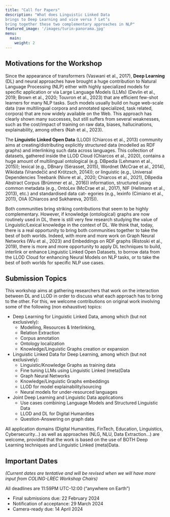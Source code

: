 ```yaml
---
title: "Call for Papers"
description: "What does Linguistic Linked Data
brings to Deep Learning and vice versa ? Let’s
bring together these two complementary approaches in NLP"
featured_image: '/images/turin-panorama.jpg'
menu:
  main:
    weight: 2
---
```


## Motivations for the Workshop

Since the appearance of transformers (Vaswani et al., 2017), **Deep Learning** (DL) and neural approaches 
have brought a huge contribution to Natural Language Processing (NLP) either with highly specialized
models for specific application or via Large Language Models (LLMs) (Devlin et al., 2019; Brown et al., 2020; Touvron et al., 2023) that
are efficient few-shot learners for many NLP tasks.
Such models usually build on huge web-scale data
(raw multilingual corpora and annotated specialized, task related, corpora) that are now widely
available on the Web. This approach has clearly
shown many successes, but still suffers from several weaknesses, such as the cost/impact of training
on raw data, biases, hallucinations, explainability,
among others (Nah et al., 2023).

The **Linguistic Linked Open Data** (LLOD)
(Chiarcos et al., 2013) community aims at creating/distributing explicitly structured data (modelled
as RDF graphs) and interlinking such data across
languages. This collection of datasets, gathered
inside the LLOD Cloud (Chiarcos et al., 2020),
contains a huge amount of multilingual ontological (e.g. DBpedia (Lehmann et al., 2015)); lexical
(e.g., DBnary (Sérasset, 2015), Wordnet (McCrae
et al., 2014), Wikidata (Vrandečić and Krötzsch,
2014)); or linguistic (e.g., Universal Dependencies
Treebank (Nivre et al., 2020; Chiarcos et al., 2021),
DBpedia Abstract Corpus (Brümmer et al., 2016))
information, structured using common metadata
(e.g., OntoLex (McCrae et al., 2017), NIF (Hellmann et al., 2013), etc.) and standardised data cat-
egories (e.g., lexinfo (Cimiano et al., 2011), OliA
(Chiarcos and Sukhareva, 2015)).

Both communities bring striking contributions
that seem to be highly complementary. However, if
knowledge (ontological) graphs are now routinely
used in DL, there is still very few research studying
the value of Linguistic/Lexical knowledge in the
context of DL. We think that, today, there is a real
opportunity to bring both communities together to
take the best of both worlds. Indeed, with more and
more work on Graph Neural Networks (Wu et al., 2023) and 
Embeddings on RDF graphs (Ristoski et al., 2019), there is more and more opportunity to
apply DL techniques to build, interlink or enhance
Linguistic Linked Open Datasets, to borrow data
from the LLOD Cloud for enhancing Neural Models on NLP tasks, or to take the best of both worlds
for specific NLP use cases.

## Submission Topics

This workshop aims at gathering researchers that
work on the interaction between DL and LLOD in
order to discuss what each approach has to bring
to the other. For this, we welcome contributions
on original work involving some of the following (non exhaustive)
topics:

- Deep Learning for Linguistic Linked Data,
among which (but not exclusively):
  - Modelling, Resources & Interlinking,
  - Relation Extraction
  - Corpus annotation
  - Ontology localization
  - Knowledge/Linguistic Graphs creation or expansion
- Linguistic Linked Data for Deep Learning,
among which (but not exclusively):
  - Linguistic/Knowledge Graphs as training
data
  - Fine tuning LLMs using Linguistic
Linked (meta)Data
  - Graph Neural Networks
  - Knowledge/Linguistic Graphs embeddings
  - LLOD for model explainability/sourcing
  - Neural models for under-resourced languages
- Joint Deep Learning and Linguistic Data applications
  - Use cases combining Language Models and Structured Linguistic Data
  - LLOD and DL for Digital Humanities
  - Question-Answering on graph data

All application domains (Digital Humanities,
FinTech, Education, Linguistics, Cybersecurity...)
as well as approaches (NLG, NLU, Data Extraction...) are welcome, provided that the work is
based on the use of BOTH Deep Learning techniques and Linguistic Linked (meta)Data.

## Important Dates

*(Current dates are tentative and will be revised when we will have more input from COLING-LREC Workshop Chairs)*

All deadlines are 11:59PM UTC-12:00 (“anywhere on Earth”)

- Final submissions due: 22 February 2024
- Notification of acceptance: 29 March 2024 
- Camera-ready due: 14 April 2024
